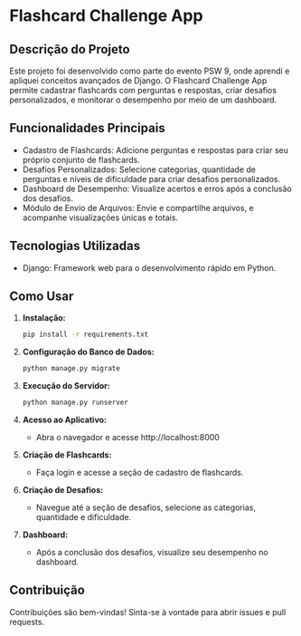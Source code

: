 # Flashcard Challenge App

## Descrição do Projeto

Este projeto foi desenvolvido como parte do evento PSW 9, onde aprendi e apliquei conceitos avançados de Django. O Flashcard Challenge App permite cadastrar flashcards com perguntas e respostas, criar desafios personalizados, e monitorar o desempenho por meio de um dashboard.

## Funcionalidades Principais

- Cadastro de Flashcards: Adicione perguntas e respostas para criar seu próprio conjunto de flashcards.
- Desafios Personalizados: Selecione categorias, quantidade de perguntas e níveis de dificuldade para criar desafios personalizados.
- Dashboard de Desempenho: Visualize acertos e erros após a conclusão dos desafios.
- Módulo de Envio de Arquivos: Envie e compartilhe arquivos, e acompanhe visualizações únicas e totais.

## Tecnologias Utilizadas

- Django: Framework web para o desenvolvimento rápido em Python.

## Como Usar

1. **Instalação:**
    ```bash
    pip install -r requirements.txt
    ```

2. **Configuração do Banco de Dados:**
    ```bash
    python manage.py migrate
    ```

3. **Execução do Servidor:**
    ```bash
    python manage.py runserver
    ```

4. **Acesso ao Aplicativo:**
    - Abra o navegador e acesse http://localhost:8000

5. **Criação de Flashcards:**
    - Faça login e acesse a seção de cadastro de flashcards.

6. **Criação de Desafios:**
    - Navegue até a seção de desafios, selecione as categorias, quantidade e dificuldade.

7. **Dashboard:**
    - Após a conclusão dos desafios, visualize seu desempenho no dashboard.

## Contribuição

Contribuições são bem-vindas! Sinta-se à vontade para abrir issues e pull requests.


